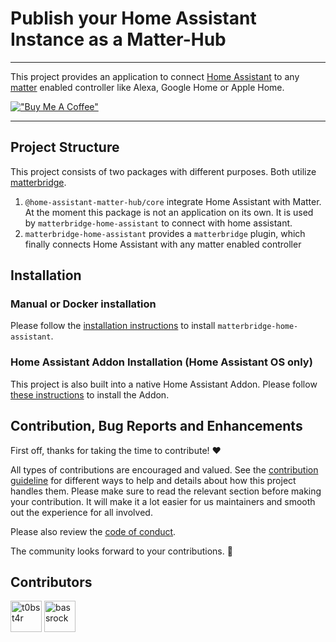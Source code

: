 # Publish your Home Assistant Instance as a Matter-Hub

---

This project provides an application to connect [Home Assistant](https://www.home-assistant.io/) to any
[matter](https://csa-iot.org/all-solutions/matter/) enabled controller like Alexa, Google Home or Apple Home.

[!["Buy Me A Coffee"](https://www.buymeacoffee.com/assets/img/custom_images/orange_img.png)](https://www.buymeacoffee.com/t0bst4r)

---

## Project Structure

This project consists of two packages with different purposes. Both utilize [matterbridge](https://github.com/Luligu/matterbridge).

1. `@home-assistant-matter-hub/core` integrate Home Assistant with Matter. At the moment this package is not an application on its own. It is used by `matterbridge-home-assistant` to connect with home assistant.
2. `matterbridge-home-assistant` provides a `matterbridge` plugin, which finally connects Home Assistant with any matter enabled controller

## Installation

### Manual or Docker installation

Please follow the [installation instructions](./packages/matterbridge-home-assistant/README.md) to install
`matterbridge-home-assistant`.

### Home Assistant Addon Installation (Home Assistant OS only)

This project is also built into a native Home Assistant Addon. Please follow
[these instructions](https://github.com/t0bst4r/matterbridge-home-assistant-addon) to install the Addon.

## Contribution, Bug Reports and Enhancements

First off, thanks for taking the time to contribute! ❤️

All types of contributions are encouraged and valued. See the [contribution guideline](CONTRIBUTING.md) for different
ways to help and details about how this project handles them. Please make sure to read the relevant section before
making your contribution. It will make it a lot easier for us maintainers and smooth out the experience for all
involved.

Please also review the [code of conduct](CODE_OF_CONDUCT.md).

The community looks forward to your contributions. 🎉

## Contributors

[<img src="https://github.com/t0bst4r.png" width="50px" alt="t0bst4r" title="t0bst4r" />](https://github.com/t0bst4r)
[<img src="https://github.com/bassrock.png" width="50px" alt="bassrock" title="bassrock" />](https://github.com/bassrock)

